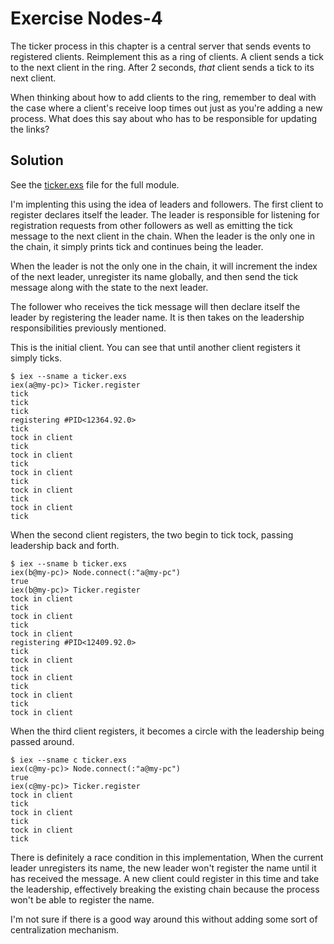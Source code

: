 # Exercise Nodes-4
The ticker process in this chapter is a central server that sends events to registered clients. Reimplement this as a ring of clients. A client sends a tick to the next client in the ring. After 2 seconds, *that* client sends a tick to its next client.

When thinking about how to add clients to the ring, remember to deal with the case where a client's receive loop times out just as you're adding a new process. What does this say about who has to be responsible for updating the links?

## Solution
See the [ticker.exs](./ticker.exs) file for the full module.

I'm implenting this using the idea of leaders and followers. The first client to register declares itself the leader. The leader is responsible for listening for registration requests from other followers as well as emitting the tick message to the next client in the chain. When the leader is the only one in the chain, it simply prints tick and continues being the leader.

When the leader is not the only one in the chain, it will increment the index of the next leader, unregister its name globally, and then send the tick message along with the state to the next leader.

The follower who receives the tick message will then declare itself the leader by registering the leader name. It is then takes on the leadership responsibilities previously mentioned.

This is the initial client. You can see that until another client registers it simply ticks.
```
$ iex --sname a ticker.exs
iex(a@my-pc)> Ticker.register
tick
tick
tick
registering #PID<12364.92.0>
tick
tock in client
tick
tock in client
tick
tock in client
tick
tock in client
tick
tock in client
tick
```

When the second client registers, the two begin to tick tock, passing leadership back and forth.
```
$ iex --sname b ticker.exs
iex(b@my-pc)> Node.connect(:"a@my-pc")
true
iex(b@my-pc)> Ticker.register
tock in client
tick
tock in client
tick
tock in client
registering #PID<12409.92.0>
tick
tock in client
tick
tock in client
tick
tock in client
tick
tock in client
```

When the third client registers, it becomes a circle with the leadership being passed around.
```
$ iex --sname c ticker.exs
iex(c@my-pc)> Node.connect(:"a@my-pc")
true
iex(c@my-pc)> Ticker.register
tock in client
tick
tock in client
tick
tock in client
tick
```

There is definitely a race condition in this implementation, When the current leader unregisters its name, the new leader won't register the name until it has received the message. A new client could register in this time and take the leadership, effectively breaking the existing chain because the process won't be able to register the name.

I'm not sure if there is a good way around this without adding some sort of centralization mechanism.
